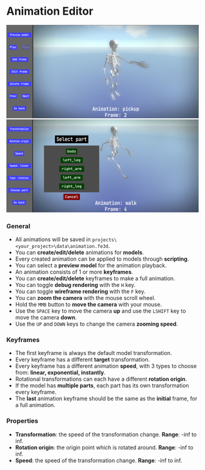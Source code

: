 # Animation Editor
![animation_editor](../images/animation_editor.png)
![frame_editor](../images/frame_editor.png)
### General
- All animations will be saved in `projects\<your_project>\data\animation.fe3d`.
- You can **create/edit/delete** animations for **models**.
- Every created animation can be applied to models through **scripting**.
- You can select a **preview model** for the animation playback.
- An animation consists of 1 or more **keyframes**.
- You can **create/edit/delete** keyframes to make a full animation.
- You can toggle **debug rendering** with the `H` key.
- You can toggle **wireframe rendering** with the `F` key.
- You can **zoom the camera** with the mouse scroll wheel.
- Hold the `MMB` button to **move the camera** with your mouse.
- Use the `SPACE` key to move the camera **up** and use the `LSHIFT` key to move the camera **down**.
- Use the `UP` and `DOWN` keys to change the camera **zooming speed**.
### Keyframes
- The first keyframe is always the default model transformation.
- Every keyframe has a different **target** transformation.
- Every keyframe has a different animation **speed**, with 3 types to choose from: **linear, exponential, instantly**.
- Rotational transformations can each have a different **rotation origin**.
- If the model has **multiple parts**, each part has its own transformation every keyframe.
- The **last** animation keyframe should be the same as the **initial** frame, for a full animation.
### Properties
- **Transformation**: the speed of the transformation change. **Range**: -inf to inf.
- **Rotation origin**: the origin point which is rotated around. **Range**: -inf to inf.
- **Speed**: the speed of the transformation change. **Range**: -inf to inf.
